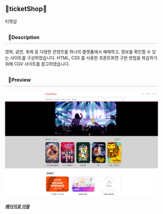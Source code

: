<h2>🎫ticketShop🎫</h2>
티켓샵

<h3 style="padding:10px; border-bottom: 1px solid rgb(195, 193, 193);">👏Description</h3>
<!-- <hr/> -->
영화, 공연, 축제 등 다양한 콘텐츠를 하나의 플랫폼에서 예매하고, 정보를 확인할 수 있는 사이트를 구상하였습니다. HTML, CSS 를 사용한 프론트화면 구현 방법을 복습하기 위해 CGV 사이트를 참고하였습니다.

<h3 style="padding:10px; border-bottom: 1px solid rgb(195, 193, 193);">🌿Preview</h3>
<!-- <hr/> -->

<img src="./img/ticketshop.jpg" alt="main">
<h5><a href="https://junghee11.github.io/ticket/main">페이지로 이동</a></h5>
